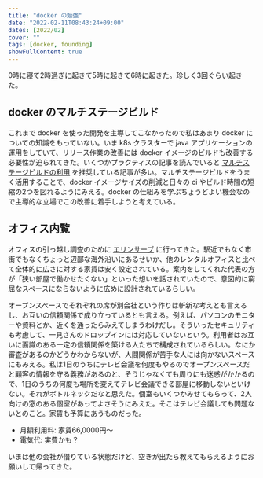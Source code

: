 ```yaml
---
title: "docker の勉強"
date: "2022-02-11T08:43:24+09:00"
dates: [2022/02]
cover: ""
tags: [docker, founding]
showFullContent: true
---
```


0時に寝て2時過ぎに起きて5時に起きて6時に起きた。珍しく3回ぐらい起きた。

## docker のマルチステージビルド

これまで docker を使った開発を主導してこなかったので私はあまり docker についての知識をもっていない。いま k8s クラスターで java アプリケーションの運用をしていて、リリース作業の改善には docker イメージのビルドも改善する必要性が迫られてきた。いくつかプラクティスの記事を読んでいると [マルチステージビルドの利用](https://matsuand.github.io/docs.docker.jp.onthefly/develop/develop-images/multistage-build/) を推奨している記事が多い。マルチステージビルドをうまく活用することで、docker イメージサイズの削減と日々の ci やビルド時間の短縮の2つを図れるようにみえる。docker の仕組みを学ぶちょうどよい機会なので主導的な立場でこの改善に着手しようと考えている。

## オフィス内覧

オフィスの引っ越し調査のために [エリンサーブ](https://www.erinserve.com/) に行ってきた。駅近でもなく市街でもなくちょっと辺鄙な海外沿いにあるせいか、他のレンタルオフィスと比べて全体的に広さに対する家賃は安く設定されている。案内をしてくれた代表の方が「狭い部屋で働かせたくない」といった想いを話されていたので、意図的に窮屈なスペースにならないように広めに設計されているらしい。

オープンスペースでそれぞれの席が別会社という作りは斬新な考えとも言えるし、お互いの信頼関係で成り立っているとも言える。例えば、パソコンのモニターや資料とか、近くを通ったらみえてしまうわけだし。そういったセキュリティも考慮して、一見さんのドロップインには対応していないという。利用者はお互いに面識のある一定の信頼関係を築ける人たちで構成されているらしい。なにか審査があるのかどうかわからないが、人間関係が苦手な人には向かないスペースにもみえる。私は1日のうちにテレビ会議を何度もやるのでオープンスペースだと顧客の情報を守る義務があるのと、そうじゃなくても周りにも迷惑がかかるので、1日のうちの何度も場所を変えてテレビ会議できる部屋に移動しないといけない。それがボトルネックだなと思えた。個室もいくつかみせてもらって、2人向けの窓のある個室があってよさそうにみえた。そこはテレビ会議しても問題ないとのこと。家賃も予算にあうものだった。

* 月額利用料: 家賃66,0000円〜
* 電気代: 実費かも？

いまは他の会社が借りている状態だけど、空きが出たら教えてもらえるようにお願いして帰ってきた。
